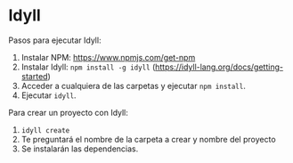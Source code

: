 # Idyll

Pasos para ejecutar Idyll:

1. Instalar NPM: https://www.npmjs.com/get-npm
2. Instalar Idyll: `npm install -g idyll` (https://idyll-lang.org/docs/getting-started)
3. Acceder a cualquiera de las carpetas y ejecutar `npm install`.
3. Ejecutar `idyll`.

Para crear un proyecto con Idyll:
1. `idyll create`
2. Te preguntará el nombre de la carpeta a crear y nombre del proyecto
3. Se instalarán las dependencias.